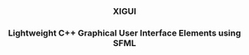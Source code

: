 <h3><p align="center">XIGUI</p></h3>
<h3><p align="center">Lightweight C++ Graphical User Interface Elements using SFML</p></h3>
